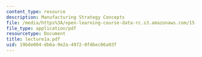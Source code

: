 ```yaml
---
content_type: resource
description: Manufacturing Strategy Concepts
file: /media/https%3A/open-learning-course-data-rc.s3.amazonaws.com/15-769-operations-strategy-spring-2003/19bde004db6a9e2a49720fd6ec06a93f_lecture1a.pdf
file_type: application/pdf
resourcetype: Document
title: lecture1a.pdf
uid: 19bde004-db6a-9e2a-4972-0fd6ec06a93f
---
```

